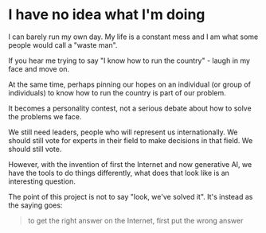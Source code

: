 # I have no idea what I'm doing

I can barely run my own day.  My life is a constant mess and I am what some people would call a "waste man".

If you hear me trying to say "I know how to run the country" - laugh in my face and move on.

At the same time, perhaps pinning our hopes on an individual (or group of individuals) to know how to run the country is part of our problem.

It becomes a personality contest, not a serious debate about how to solve the problems we face.

We still need leaders, people who will represent us internationally.  We should still vote for experts in their field to make decisions in that field.  We should still vote.

However, with the invention of first the Internet and now generative AI, we have the tools to do things differently, what does that look like is an interesting question.

The point of this project is not to say "look, we've solved it".  It's instead as the saying goes:

> to get the right answer on the Internet, first put the wrong answer